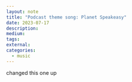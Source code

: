 ```yaml
---
layout: note
title: "Podcast theme song: Planet Speakeasy"
date: 2023-07-17
description:
medium:
tags:
external:
categories:
  - music
---
```


changed this one up
